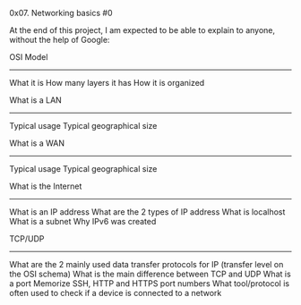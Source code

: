 0x07. Networking basics #0

At the end of this project, I am expected to be able to explain to anyone, without the help of Google:

OSI Model
*********
What it is
How many layers it has
How it is organized

What is a LAN
*************
Typical usage
Typical geographical size

What is a WAN
*************
Typical usage
Typical geographical size

What is the Internet
********************
What is an IP address
What are the 2 types of IP address
What is localhost
What is a subnet
Why IPv6 was created

TCP/UDP
*******
What are the 2 mainly used data transfer protocols for IP (transfer level on the OSI schema)
What is the main difference between TCP and UDP
What is a port
Memorize SSH, HTTP and HTTPS port numbers
What tool/protocol is often used to check if a device is connected to a network
